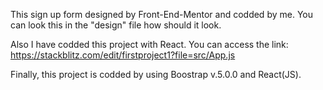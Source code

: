 This sign up form designed by Front-End-Mentor and codded by me. You can look this in the "design" file how should it look.

Also I have codded this project with React. You can access the link: https://stackblitz.com/edit/firstproject1?file=src/App.js

Finally, this project is codded by using Boostrap v.5.0.0 and React(JS).
